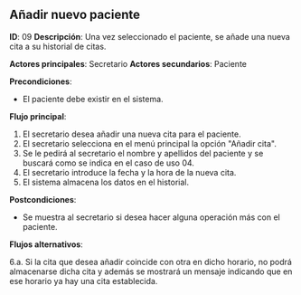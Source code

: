 ## Añadir nuevo paciente

**ID**: 09
**Descripción**: Una vez seleccionado el paciente, se añade una nueva cita a su historial de citas.

**Actores principales**: Secretario
**Actores secundarios**: Paciente

**Precondiciones**:
* El paciente debe existir en el sistema.

**Flujo principal**:
1. El secretario desea añadir una nueva cita para el paciente.
1. El secretario selecciona en el menú principal la opción "Añadir cita".
1. Se le pedirá al secretario el nombre y apellidos del paciente y se buscará como se indica en el caso de uso 04.
1. El secretario introduce la fecha y la hora de la nueva cita.
1. El sistema almacena los datos en el historial.

**Postcondiciones**:

* Se muestra al secretario si desea hacer alguna operación más con el paciente.

**Flujos alternativos**:

6.a. Si la cita que desea añadir coincide con otra en dicho horario, no podrá almacenarse dicha cita y además se mostrará un mensaje indicando que en ese horario ya hay una cita establecida.